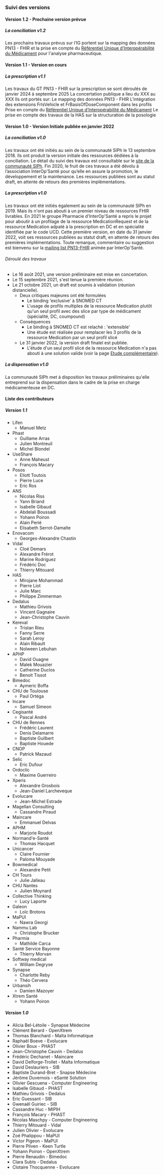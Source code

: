 ### Suivi des versions

#### Version 1.2 - Prochaine version prévue

##### La conciliation v1.2

Les prochains travaux prévus sur l’IG portent sur la mapping des données PN13 - FHIR et la prise en compte du  [Référentiel Unique d’Interopérabilité du Médicament](https://smt.esante.gouv.fr/explorer-les-concepts/terminologie-ref_interop_med) pour l'analyse pharmaceutique.

#### Version 1.1 - Version en cours

##### La prescription v1.1

Les travaux du GT PN13 - FHIR sur la prescription se sont déroulés de janvier 2024 à septembre 2025
La concertation publique a lieu du XXX au XXX
Ils ont portés sur:
Le mapping des données PN13 - FHIR
L’intégration des extensions FrIsVehicle et  FrBasisOfDoseComponent dans les profils
Prise en compte du [Référentiel Unique d’Interopérabilité du Médicament](https://smt.esante.gouv.fr/explorer-les-concepts/terminologie-ref_interop_med)
Le prise en compte des travaux de la HAS sur la structuration de la posologie

#### Version 1.0 - Version Initiale publiée en janvier 2022

##### La conciliation v1.0

Les travaux ont été initiés au sein de la communauté SIPh le 13 septembre 2018. Ils ont produit la version initiale des ressources dédiées à la conciliation. Le détail du suivi des travaux est consultable sur le [site de la communauté SIPh](https://siph.phast.fr/gt-fhir-prise-en-charge-medicamenteuse-du-patient/). Fin 2020, le fruit de ces travaux a été dévolu à l’association InterOp'Santé pour qu’elle en assure la promotion, le développement et la maintenance.
Les ressources publiées sont au statut draft, en attente de retours des premières implémentations.

##### La prescription v1.0

Les travaux ont été initiés également au sein de la communauté SIPh en 2019. Mais ils n'ont pas abouti à un premier niveau de ressources FHIR livrables.
En 2021 le groupe Pharmacie d'InterOp'Santé a repris le projet pour aboutir à un profilage de la ressource MedicationRequest et de la ressource Medication adpaté à la prescription en DC et en spécialité identifiée par le code UCD.
Cette première version, en date du 31 janvier 2022, voit ses ressources publiées au statut draft, en attente de retours des premières implémentations.
Toute remarque, commentaire ou suggestion est bienvenu sur la [mailing list PN13-FHIR](https://groups.google.com/g/pn13-is---interopsante) animée par InterOp'Santé.

###### Déroulé des travaux

- Le 16 août 2021, une version préliminaire est mise en concertation.
- Le 15 septembre 2021, s'est tenue la première réunion.
- Le 21 octobre 2021, un draft est soumis à validation (réunion distancielle).
  - Deux critiques majeures ont été formulées
    - Le binding 'exclusive' à SNOMED CT
    - L'usage de profils multiples de la ressource Medication plutôt qu'un seul profil avec des slice par type de médicament (spécialité, DC, coumpound)
  - Conséquences
    - Le binding à SNOMED CT est relaché : 'extensible'
    - Une étude est réalisée pour remplacer les 3 profils de la ressource Medication par un seul profil slicé
  - Le 31 janvier 2022, la version draft finalel est publiée.
    - L'étude d'un seul profil slicé de la ressource Medication n'a pas abouti à une solution valide (voir la page [Etude complémentaire](prescription-EtudeComplementaire.html)).

##### La dispensation v1.0

La communauté SIPh met à disposition les travaux préliminaires qu'elle entreprend sur la dispensation dans le cadre de la prise en charge médicamenteuse en DC.


#### Liste des contributeurs

##### Version 1.1

- Lifen
  - Manuel Metz
- Phast
  - Guillame Arras
  - Julien Montreuil
  - Michel Blondel
- UseShare
  - Anne Maheust
  - François Macary
- Posos
  - Eliott Toutois
  - Pierre Luce
  - Eric Ros
- ANS
  - Nicolas Riss
  - Yann Briand
  - Isabelle Gibaud
  - Abdelali Boussadi
  - Yohann Poiron
  - Alain Perié
  - Elisabeth Serrot-Damalte
- Enovacom
  - Georges-Alexandre Chastin
- Vidal
  - Cloé Demars
  - Alexandre Frérot
  - Marine Rodriguez
  - Frédéric Doc
  - Thierry Mitouard
- HAS
  - Mirojane Mohammad
  - Pierre Liot
  - Julie Marc
  - Philippe Zimmerman
- Dedalus
  - Mathieu Grivois
  - Vincent Gagnaire
  - Jean-Christophe Cauvin
- Kereval
  - Tristan Rieu
  - Fanny Serre
  - Sarah Leroy
  - Alain Ribault
  - Nolween Lebuhan
- APHP
  - David Ouagne
  - Malek Mouazier
  - Catherine Duclos
  - Benoit Tissot
- Bimedoc
  - Aymeric Boffa
- CHU de Toulouse
  - Paul Ortéga
- Incare
  - Samuel Simeon
- Cegisanté
  - Pascal André
- CHU de Rennes
  - Frédéric Laurent
  - Denis Delamarre
  - Baptiste Guilbert
  - Baptiste Houede
- CNOP
  - Patrick Mazaud
- Selic
  - Eric Dufour
- Ordoclic
  - Maxime Guerreiro
- Xperis
  - Alexandre Grosbois
  - Jean-Daniel Larcheveque
- Evolucare
  - Jean-Michel Estrade
- Magellan Consulting
  - Cassandre Piraud
- Maincare
  - Emmanuel Delvas
- APHM
  - Marjorie Roudot
- Normand'e-Santé
  - Thomas Hacquet
- Unicancer
  - Claire Fournier
  - Paloma Mouyade
- Bowmedical
  - Alexandre Petit
- CH Tours
  - Julie Jalleau
- CHU Nantes
  - Julien Moynard
- Collective Thinking
  - Lucy Laporte
- Galeon
  - Loïc Brotons
- MaPUI
  - Nawra Georgi
- Nammu Lab
  - Christophe Brucker
- Pharmia
  - Mathilde Carca
- Santé Service Bayonne
  - Thierry Morvan
- Softway medical
  - William Degryse
- Synapse
  - Charlotte Reby
  - Théo Cervera
- Urbansih
  - Damien Mazoyer
- Xtrem Santé
  - Yohann Poiron

##### Version 1.0

- Alicia Bel-Létoile - Synapse Médecine
- Clément Berard - OpenXtrem
- Thomas Blanchard - Malta Informatique
- Raphaël Boeve - Evolucare
- Olivier Boux - PHAST
- Jean-Christophe Cauvin - Dedalus
- Frédéric Dechanet - Maincare
- David Delforge-Trollet - Malta Informatique
- David Deslauriers - SIB
- Baptiste Durand-Bret - Snapse Médecine
- Jérôme Duvernois - eSanté Solution
- Olivier Gescuena - Computer Engineering
- Isabelle Gibaud - PHAST
- Mathieu Grivois - Dedalus
- Eric Guessant - SIB
- Gwenaël Guiriec - SIB
- Cassandre Huc - MIPIH
- François Macary - PHAST
- Nicolas Maschpy - Computer Engineering
- Thierry Mitouard - Vidal
- Julien Olivier - Evolucare
- Zoé Phalippou - MaPUI
- Victor Pigeon - MaPUI
- Pierre Pilven - Keen Turtle
- Yohann Poiron - OpenXtrem
- Pierre Renaudin - Bimedoc
- Clara Subts - Dedalus
- Clotaire Thocquenne - Evolucare

